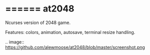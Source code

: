 ======
at2048
======
Ncurses version of 2048 game.

Features: colors, animation, autosave, terminal resize handling.

.. image:: https://github.com/alewmoose/at2048/blob/master/screenshot.png
